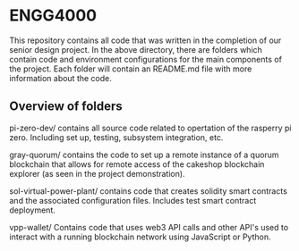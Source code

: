 # ENGG4000
This repository contains all code that was written in the completion of our senior design project. In the above directory, there are folders which contain code and environment configurations for the main components of the project. Each folder will contain an README.md file with more information about the code.

## Overview of folders
pi-zero-dev/
contains all source code related to opertation of the rasperry pi zero. Including set up, testing, subsystem integration, etc.

gray-quorum/
contains the code to set up a remote instance of a quorum blockchain that allows for remote access of the cakeshop blockchain explorer (as seen in the project demonstration).

sol-virtual-power-plant/
contains code that creates solidity smart contracts and the associated configuration files. Includes test smart contract deployment.

vpp-wallet/
Contains code that uses web3 API calls and other API's used to interact with a running blockchain network using JavaScript or Python.
